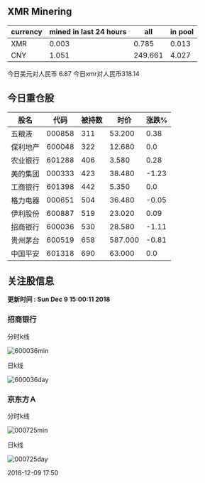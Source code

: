 ## XMR Minering

|currency|mined in last 24 hours|all|in pool|
|---|---|---|---|
|XMR|0.003|0.785|0.013|
|CNY|1.051|249.661|4.027|

今日美元对人民币 6.87	今日xmr对人民币318.14


## 今日重仓股 

|股名|代码|被持数|时价|涨跌%|
|---|---|---|---|---|
|五粮液|000858|311|53.200|0.38|
|保利地产|600048|322|12.680|0.0|
|农业银行|601288|406|3.580|0.28|
|美的集团|000333|423|38.480|-1.23|
|工商银行|601398|442|5.350|0.0|
|格力电器|000651|504|36.480|-0.05|
|伊利股份|600887|519|23.020|0.09|
|招商银行|600036|530|28.580|-1.11|
|贵州茅台|600519|658|587.000|-0.81|
|中国平安|601318|690|63.000|0.0|

## 关注股信息
**更新时间 : Sun Dec  9 15:00:11 2018**
### 招商银行 
分时k线

![600036min](http://image.sinajs.cn/newchart/min/n/sh600036.gif)

日k线

![600036day](http://image.sinajs.cn/newchart/daily/n/sh600036.gif)

### 京东方Ａ 
分时k线

![000725min](http://image.sinajs.cn/newchart/min/n/sz000725.gif)

日k线

![000725day](http://image.sinajs.cn/newchart/daily/n/sz000725.gif)

2018-12-09 17:50